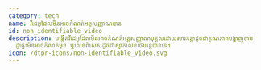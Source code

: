 ```yaml
---
category: tech
name: វីដេអូដែលមិនអាចកំណត់អត្តសញ្ញាណបាន
id: non_identifiable_video
description: បង្កើត​វីដេអូ​ដែល​មិន​អាច​កំណត់​អត្តសញ្ញាណ​បុគ្គល​ដោយ​សារ​កត្តា​ដូច​ជា​គុណភាព​បង្ហាញ​ទាប
  ដូច្នេះ​មិន​អាច​កំណត់​មុខ ឬ​លេខ​ពិសេស​ដូច​ជា​ស្លាក​លេខ​រថយន្ត​បាន​ទេ។
icon: /dtpr-icons/non-identifiable_video.svg
---
```

